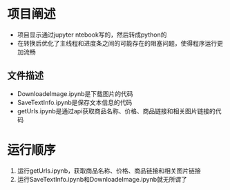 # 项目阐述
- 项目显示通过jupyter ntebook写的，然后转成python的
- 在转换后优化了主线程和进度条之间的可能存在的阻塞问题，使得程序运行更加流畅

## 文件描述
- DownloadeImage.ipynb是下载图片的代码
- SaveTextInfo.ipynb是保存文本信息的代码
- getUrls.ipynb是通过api获取商品名称、价格、商品链接和相关图片链接的代码

# 运行顺序
1. 运行getUrls.ipynb，获取商品名称、价格、商品链接和相关图片链接
2. 运行SaveTextInfo.ipynb和DownloadeImage.ipynb就无所谓了